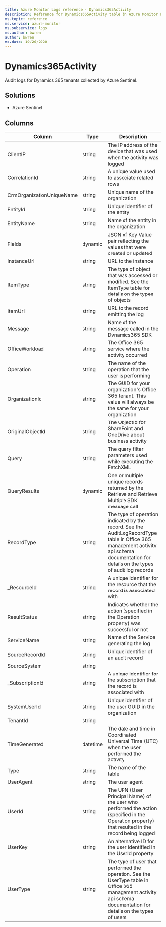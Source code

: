 ```yaml
---
title: Azure Monitor Logs reference - Dynamics365Activity
description: Reference for Dynamics365Activity table in Azure Monitor Logs.
ms.topic: reference
ms.service: azure-monitor
ms.subservice: logs
ms.author: bwren
author: bwren
ms.date: 10/26/2020
---
```


# Dynamics365Activity

 Audit logs for Dynamics 365 tenants collected by Azure Sentinel.

## Solutions

- Azure Sentinel




## Columns

|Column|Type|Description|
|---|---|---|
|ClientIP|string|The IP address of the device that was used when the activity was logged|
|CorrelationId|string|A unique value used to associate related rows|
|CrmOrganizationUniqueName|string|Unique name of the organization|
|EntityId|string|Unique identifier of the entity|
|EntityName|string|Name of the entity in the organization|
|Fields|dynamic|JSON of Key Value pair reflecting the values that were created or updated|
|InstanceUrl|string|URL to the instance|
|ItemType|string|The type of object that was accessed or modified. See the ItemType table for details on the types of objects|
|ItemUrl|string|URL to the record emitting the log|
|Message|string|Name of the message called in the Dynamics365 SDK|
|OfficeWorkload|string|The Office 365 service where the activity occurred|
|Operation|string|The name of the operation that the user is performing|
|OrganizationId|string|The GUID for your organization's Office 365 tenant. This value will always be the same for your organization|
|OriginalObjectId|string|The ObjectId for SharePoint and OneDrive about business activity|
|Query|string|The query filter parameters used while executing the FetchXML|
|QueryResults|dynamic|One or multiple unique records returned by the Retrieve and Retrieve Multiple SDK message call|
|RecordType|string|The type of operation indicated by the record. See the AuditLogRecordType table in Office 365 management activity api schema documentation for details on the types of audit log records|
|_ResourceId|string|A unique identifier for the resource that the record is associated with|
|ResultStatus|string|Indicates whether the action (specified in the Operation property) was successful or not|
|ServiceName|string|Name of the Service generating the log|
|SourceRecordId|string|Unique identifier of an audit record|
|SourceSystem|string||
|_SubscriptionId|string|A unique identifier for the subscription that the record is associated with|
|SystemUserId|string|Unique identifier of the user GUID in the organization|
|TenantId|string||
|TimeGenerated|datetime|The date and time in Coordinated Universal Time (UTC) when the user performed the activity|
|Type|string|The name of the table|
|UserAgent|string|The user agent|
|UserId|string|The UPN (User Principal Name) of the user who performed the action (specified in the Operation property) that resulted in the record being logged|
|UserKey|string|An alternative ID for the user identified in the UserId property|
|UserType|string|The type of user that performed the operation. See the UserType table in Office 365 management activity api schema documentation for details on the types of users|
